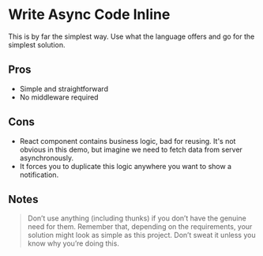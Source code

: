 # Write Async Code Inline

This is by far the simplest way. Use what the language offers and go for the simplest solution.


## Pros

- Simple and straightforward
- No middleware required


## Cons

- React component contains business logic, bad for reusing. It's not obvious in this demo, but imagine we need to fetch data from server asynchronously.
- It forces you to duplicate this logic anywhere you want to show a notification.


## Notes

> Don’t use anything (including thunks) if you don’t have the genuine need for them. Remember that, depending on the requirements, your solution might look as simple as this project.
> Don’t sweat it unless you know why you’re doing this.
